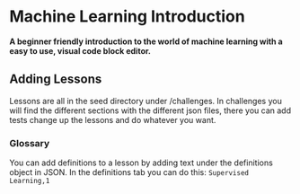 # Machine Learning Introduction 
**A beginner friendly introduction to the world of machine learning with a easy to use, visual code block editor.** 

## Adding Lessons
Lessons are all in the seed directory under /challenges.
In challenges you will find the different sections with the different json files, there you can add tests change up the lessons and do whatever you want. 

### Glossary
You can add definitions to a lesson by adding text under the definitions object in JSON. 
In the definitions tab you can do this: 
`Supervised Learning,1`